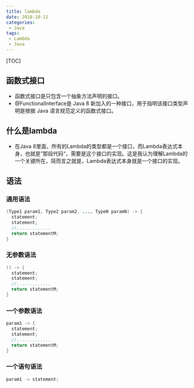 ```yaml
---
title: lambda
date: 2018-10-12
categories: 
 - Java
tags: 
 - Lambda
 - Java
---
```


[TOC]

## 函数式接口

- 函数式接口是只包含一个抽象方法声明的接口。
- @FunctionalInterface是 Java 8 新加入的一种接口，用于指明该接口类型声明是根据 Java 语言规范定义的函数式接口。

## 什么是lambda

- 在Java 8里面，所有的Lambda的类型都是一个接口，而Lambda表达式本身，也就是”那段代码“，需要是这个接口的实现。这是我认为理解Lambda的一个关键所在，简而言之就是，Lambda表达式本身就是一个接口的实现。

## 语法

### 通用语法

```java
(Type1 param1, Type2 param2, ..., TypeN paramN) -> {
  statement;
  statement;
  //.............
  return statementM;
}
```

### 无参数语法

```java
() -> {
  statement;
  statement;
  //.............
  return statementM; 
}
```

### 一个参数语法

```java
param1 -> {
  statement;
  statement;
  //.............
  return statementM;
}
```

### 一个语句语法

```java
param1 -> statement;
```

